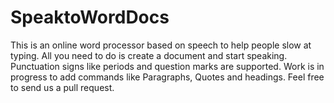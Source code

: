 # SpeaktoWordDocs
This is an online word processor based on speech to help people slow at typing. All you need to do is create a document and start speaking.
Punctuation signs like periods and question marks are supported. Work is in progress to add commands like Paragraphs, Quotes and headings.
Feel free to send us a pull request.

